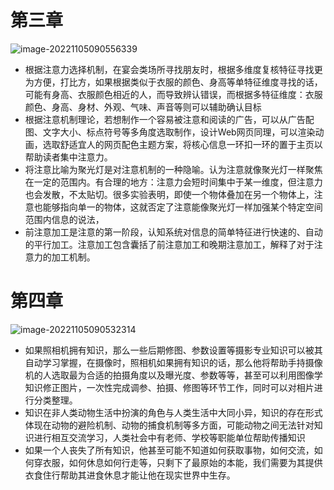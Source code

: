 # 第三章

![image-20221105090556339](https://happygoing.oss-cn-beijing.aliyuncs.com/img/image-20221105090556339.png)

- 根据注意力选择机制，在宴会类场所寻找朋友时，根据多维度复核特征寻找更为方便，打比方，如果根据类似于衣服的颜色、身高等单特征维度寻找的话，可能有身高、衣服颜色相近的人，而导致辨认错误，而根据多特征维度：衣服颜色、身高、身材、外观、气味、声音等则可以辅助确认目标
- 根据注意机制理论，若想制作一个容易被注意和阅读的广告，可以从广告配图、文字大小、标点符号等多角度选取制作，设计Web网页同理，可以渲染动画，选取舒适宜人的网页配色主题方案，将核心信息一环扣一环的置于主页以帮助读者集中注意力。
- 将注意比喻为聚光灯是对注意机制的一种隐喻。认为注意就像聚光灯一样聚焦在一定的范围内。有合理的地方：注意力会短时间集中于某一维度，但注意力也会发散，不太贴切。很多实验表明，即使一个物体叠加在另一个物体上，注意也能够指向单一的物体，这就否定了注意能像聚光灯一样加强某个特定空间范围内信息的说法，
- 前注意加工是注意的第一阶段，认知系统对信息的简单特征进行快速的、自动的平行加工。注意加工包含囊括了前注意加工和晚期注意加工，解释了对于注意力的加工机制。

# 第四章

![image-20221105090532314](https://happygoing.oss-cn-beijing.aliyuncs.com/img/image-20221105090532314.png)

- 如果照相机拥有知识，那么一些后期修图、参数设置等摄影专业知识可以被其自动学习掌握，在摄像时，照相机如果拥有知识的话，那么他将帮助手持摄像机的人选取最为合适的拍摄角度以及曝光度、参数等等，甚至可以利用图像学知识修正图片，一次性完成调参、拍摄、修图等环节工作，同时可以对相片进行分类整理。
- 知识在非人类动物生活中扮演的角色与人类生活中大同小异，知识的存在形式体现在动物的避险机制、动物的捕食机制等多方面，可能动物之间无法针对知识进行相互交流学习，人类社会中有老师、学校等职能单位帮助传播知识
- 如果一个人丧失了所有知识，他甚至可能不知道如何获取事物，如何交流，如何穿衣服，如何休息如何行走等，只剩下了最原始的本能，我们需要为其提供衣食住行帮助其进食休息才能让他在现实世界中生存。